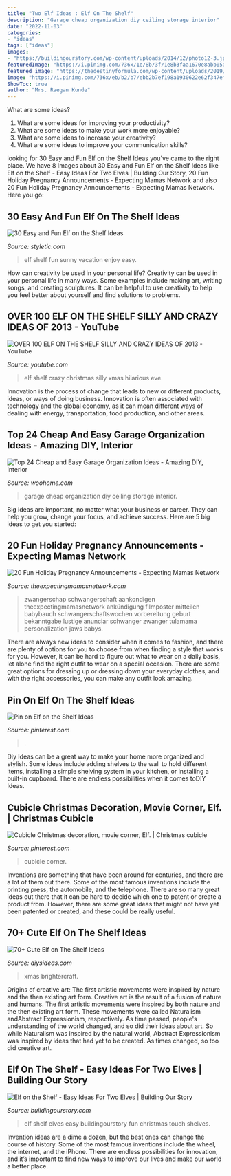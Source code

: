 ```yaml
---
title: "Two Elf Ideas : Elf On The Shelf"
description: "Garage cheap organization diy ceiling storage interior"
date: "2022-11-03"
categories:
- "ideas"
tags: ["ideas"]
images:
- "https://buildingourstory.com/wp-content/uploads/2014/12/photo12-3.jpg"
featuredImage: "https://i.pinimg.com/736x/1e/8b/3f/1e8b3faa1670e8abb05a2a84e7173697--cubicles-elf.jpg"
featured_image: "https://thedestinyformula.com/wp-content/uploads/2019/01/fc3882987e092bc16e3c911b274648a3.png"
image: "https://i.pinimg.com/736x/eb/b2/b7/ebb2b7ef198a1930622e62f347efbd29.jpg"
ShowToc: true
author: "Mrs. Raegan Kunde"
---
```



What are some ideas?
1. What are some ideas for improving your productivity?
2. What are some ideas to make your work more enjoyable?
3. What are some ideas to increase your creativity?
4. What are some ideas to improve your communication skills?

	

		
looking for 30 Easy and Fun Elf on the Shelf Ideas you've came to the right place. We have 8 Images about 30 Easy and Fun Elf on the Shelf Ideas like Elf on the Shelf - Easy Ideas For Two Elves | Building Our Story, 20 Fun Holiday Pregnancy Announcements - Expecting Mamas Network and also 20 Fun Holiday Pregnancy Announcements - Expecting Mamas Network. Here you go:
		
    
## 30 Easy And Fun Elf On The Shelf Ideas

<img loading=lazy src="http://styletic.com/wp-content/uploads/2015/12/elf-on-the-shelf-ideas/7-elf-on-the-shelf-ideas.jpg" onerror="this.onerror=null;this.src='https://tse4.mm.bing.net/th?id=OIP.GzWbnS1vOIk4HNE6fi1DogHaLH&amp;pid=15.1';" alt="30 Easy and Fun Elf on the Shelf Ideas">

_Source: styletic.com_

>elf shelf fun sunny vacation enjoy easy. 

	

How can creativity be used in your personal life?
Creativity can be used in your personal life in many ways. Some examples include making art, writing songs, and creating sculptures. It can be helpful to use creativity to help you feel better about yourself and find solutions to problems.

    
## OVER 100 ELF ON THE SHELF SILLY AND CRAZY IDEAS OF 2013 - YouTube

<img loading=lazy src="http://i.ytimg.com/vi/LG060vdkvUg/hqdefault.jpg" onerror="this.onerror=null;this.src='https://tse1.mm.bing.net/th?id=OIP.teHW-vct7DwJuMvdSyxLaQHaFj&amp;pid=15.1';" alt="OVER 100 ELF ON THE SHELF SILLY AND CRAZY IDEAS OF 2013 - YouTube">

_Source: youtube.com_

>elf shelf crazy christmas silly xmas hilarious eve. 

	

Innovation is the process of change that leads to new or different products, ideas, or ways of doing business. Innovation is often associated with technology and the global economy, as it can mean different ways of dealing with energy, transportation, food production, and other areas.

    
## Top 24 Cheap And Easy Garage Organization Ideas - Amazing DIY, Interior

<img loading=lazy src="http://www.woohome.com/wp-content/uploads/2017/08/best-garage-storage-ideas-22.jpg" onerror="this.onerror=null;this.src='https://tse1.mm.bing.net/th?id=OIP.qKqF3a0PeLphi-vk87zRCACwFh&amp;pid=15.1';" alt="Top 24 Cheap and Easy Garage Organization Ideas - Amazing DIY, Interior">

_Source: woohome.com_

>garage cheap organization diy ceiling storage interior. 

	

Big ideas are important, no matter what your business or career. They can help you grow, change your focus, and achieve success. Here are 5 big ideas to get you started: 

    
## 20 Fun Holiday Pregnancy Announcements - Expecting Mamas Network

<img loading=lazy src="https://theexpectingmamasnetwork.com/wp-content/uploads/2016/11/pregnancy-announcement12.jpg" onerror="this.onerror=null;this.src='https://tse4.mm.bing.net/th?id=OIP.Ikg4NiQiEEfr-_dzBwrpLQHaKX&amp;pid=15.1';" alt="20 Fun Holiday Pregnancy Announcements - Expecting Mamas Network">

_Source: theexpectingmamasnetwork.com_

>zwangerschap schwangerschaft aankondigen theexpectingmamasnetwork ankündigung filmposter mitteilen babybauch schwangerschaftswochen vorbereitung geburt bekanntgabe lustige anunciar schwanger zwanger tulamama personalization jaws babys. 

	

There are always new ideas to consider when it comes to fashion, and there are plenty of options for you to choose from when finding a style that works for you. However, it can be hard to figure out what to wear on a daily basis, let alone find the right outfit to wear on a special occasion. There are some great options for dressing up or dressing down your everyday clothes, and with the right accessories, you can make any outfit look amazing.

    
## Pin On Elf On The Shelf Ideas

<img loading=lazy src="https://i.pinimg.com/736x/eb/b2/b7/ebb2b7ef198a1930622e62f347efbd29.jpg" onerror="this.onerror=null;this.src='https://tse4.mm.bing.net/th?id=OIP.XXu3dYhDqbD5jLHUgmBvgAHaLG&amp;pid=15.1';" alt="Pin on Elf on the Shelf Ideas">

_Source: pinterest.com_

>. 

	

Diy Ideas can be a great way to make your home more organized and stylish. Some ideas include adding shelves to the wall to hold different items, installing a simple shelving system in your kitchen, or installing a built-in cupboard. There are endless possibilities when it comes toDIY Ideas.

    
## Cubicle Christmas Decoration, Movie Corner, Elf. | Christmas Cubicle

<img loading=lazy src="https://i.pinimg.com/736x/1e/8b/3f/1e8b3faa1670e8abb05a2a84e7173697--cubicles-elf.jpg" onerror="this.onerror=null;this.src='https://tse4.mm.bing.net/th?id=OIP.Ss1rt3zbzBpuPLJEkBCp2AHaJ3&amp;pid=15.1';" alt="Cubicle Christmas decoration, movie corner, Elf. | Christmas cubicle">

_Source: pinterest.com_

>cubicle corner. 

	

Inventions are something that have been around for centuries, and there are a lot of them out there. Some of the most famous inventions include the printing press, the automobile, and the telephone. There are so many great ideas out there that it can be hard to decide which one to patent or create a product from. However, there are some great ideas that might not have yet been patented or created, and these could be really useful.

    
## 70+ Cute Elf On The Shelf Ideas

<img loading=lazy src="https://thedestinyformula.com/wp-content/uploads/2019/01/fc3882987e092bc16e3c911b274648a3.png" onerror="this.onerror=null;this.src='https://tse4.mm.bing.net/th?id=OIP.4wefq-fABmgQIXnZYk0YbAHaKe&amp;pid=15.1';" alt="70+ Cute Elf on The Shelf Ideas">

_Source: diysideas.com_

>xmas brightercraft. 

	

Origins of creative art: The first artistic movements were inspired by nature and the then existing art form.
Creative art is the result of a fusion of nature and humans. The first artistic movements were inspired by both nature and the then existing art form. These movements were called Naturalism andAbstract Expressionism, respectively. As time passed, people's understanding of the world changed, and so did their ideas about art. So while Naturalism was inspired by the natural world, Abstract Expressionism was inspired by ideas that had yet to be created. As times changed, so too did creative art.

    
## Elf On The Shelf - Easy Ideas For Two Elves | Building Our Story

<img loading=lazy src="https://buildingourstory.com/wp-content/uploads/2014/12/photo12-3.jpg" onerror="this.onerror=null;this.src='https://tse3.mm.bing.net/th?id=OIP.T6WTviVNNFB4toU6TpBBnQHaJ4&amp;pid=15.1';" alt="Elf on the Shelf - Easy Ideas For Two Elves | Building Our Story">

_Source: buildingourstory.com_

>elf shelf elves easy buildingourstory fun christmas touch shelves. 

	

Invention ideas are a dime a dozen, but the best ones can change the course of history. Some of the most famous inventions include the wheel, the internet, and the iPhone. There are endless possibilities for innovation, and it’s important to find new ways to improve our lives and make our world a better place.

